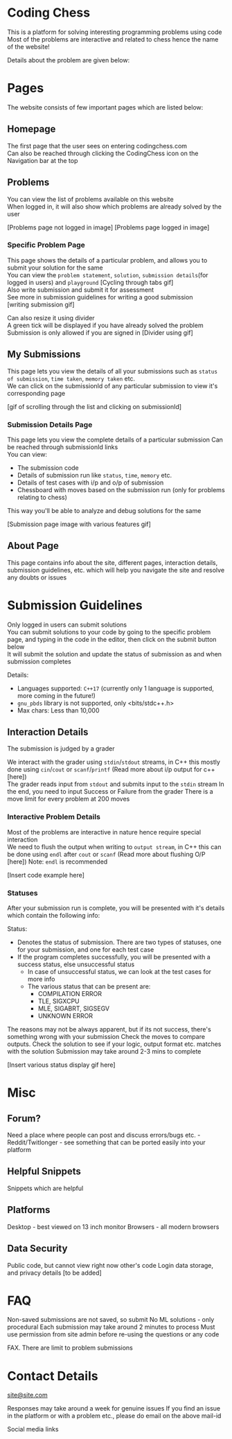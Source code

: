 # Coding Chess
This is a platform for solving interesting programming problems using code  
Most of the problems are interactive and related to chess hence the name of the website!

Details about the problem are given below:

# Pages
The website consists of few important pages which are listed below:

## Homepage
The first page that the user sees on entering codingchess.com  
Can also be reached through clicking the CodingChess icon on the Navigation bar at the top

## Problems
You can view the list of problems available on this website  
When logged in, it will also show which problems are already solved by the user

[Problems page not logged in image] [Problems page logged in image]

### Specific Problem Page
This page shows the details of a particular problem, and allows you to submit your solution for the same  
You can view the `problem statement`, `solution`, `submission details`(for logged in users) and `playground`
[Cycling through tabs gif]  
Also write submission and submit it for assessment  
See more in submission guidelines for writing a good submission  
[writing submission gif]  

Can also resize it using divider   
A green tick will be displayed if you have already solved the problem Submission is only allowed if you are signed in
[Divider using gif]

## My Submissions
This page lets you view the details of all your submissions such as `status of submission`, `time taken`, `memory taken` etc.  
We can click on the submissionId of any particular submission to view it's corresponding page

[gif of scrolling through the list and clicking on submissionId]

### Submission Details Page
This page lets you view the complete details of a particular submission
Can be reached through submissionId links  
You can view: 
<!-- TODO: Adjust line spacing here -->
- The submission code
- Details of submission run like `status`, `time`, `memory` etc.
- Details of test cases with i/p and o/p of submission
- Chessboard with moves based on the submission run (only for problems relating to chess)

This way you'll be able to analyze and debug solutions for the same

[Submission page image with various features gif]

## About Page
This page contains info about the site, different pages, interaction details, submission guidelines, etc. which will help you navigate the site and resolve any doubts or issues

# Submission Guidelines
Only logged in users can submit solutions  
You can submit solutions to your code by going to the specific problem page, and typing in the code in the editor, then click on the submit button below  
It will submit the solution and update the status of submission as and when submission completes  

Details:
- Languages supported: `C++17` (currently only 1 language is supported, more coming in the future!)
- `gnu_pbds` library is not supported, only <bits/stdc++.h>
- Max chars: Less than 10,000

## Interaction Details
The submission is judged by a grader  
<!-- Make this more easy to read for beginners -->
We interact with the grader using `stdin`/`stdout` streams, in C++ this mostly done using `cin`/`cout` or `scanf`/`printf` (Read more about i/p output for c++ [here])  
The grader reads input from `stdout` and submits input to the `stdin` stream 
In the end, you need to input Success or Failure from the grader 
There is a move limit for every problem at 200 moves

### Interactive Problem Details
Most of the problems are interactive in nature hence require special interaction  
We need to flush the output when writing to `output stream`, in C++ this can be done using `endl` after `cout` or `scanf` (Read more about flushing O/P [here])
Note: `endl` is recommended 
<!-- TODO: Check for flushing in test, what all work -->

[Insert code example here]

### Statuses
After your submission run is complete, you will be presented with it's details which contain the following info:

Status: 
- Denotes the status of submission. There are two types of statuses, one for your submission, and one for each test case
- If the program completes successfully, you will be presented with a success status, else unsuccessful status
    - In case of unsuccessful status, we can look at the test cases for more info
    - The various status that can be present are:
        - COMPILATION ERROR
        - TLE, SIGXCPU
        - MLE, SIGABRT, SIGSEGV
        - UNKNOWN ERROR

 The reasons may not be always apparent, but if its not success, there's something wrong with your submission Check the moves to compare outputs. Check the solution to see if your logic, output format etc. matches with the solution Submission may take around 2-3 mins to complete

 [Insert various status display gif here]

# Misc

## Forum?
Need a place where people can post and discuss errors/bugs etc. - Reddit/Twitlonger - see something that can be ported easily into your platform

## Helpful Snippets
Snippets which are helpful

## Platforms
Desktop - best viewed on 13 inch monitor
Browsers - all modern browsers

## Data Security
Public code, but cannot view right now other's code
Login data storage, and privacy details [to be added]

# FAQ
Non-saved submissions are not saved, so submit No ML solutions - only procedural Each submission may take around 2 minutes to process Must use permission from site admin before re-using the questions or any code

FAX. There are limit to problem submissions

# Contact Details
site@site.com

Responses may take around a week for genuine issues If you find an issue in the platform or with a problem etc., please do email on the above mail-id

Social media links
